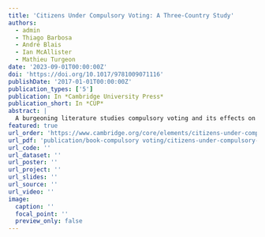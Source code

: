 ```yaml
---
title: 'Citizens Under Compulsory Voting: A Three-Country Study'
authors:
  - admin
  - Thiago Barbosa
  - André Blais
  - Ian McAllister
  - Mathieu Turgeon
date: '2023-09-01T00:00:00Z'
doi: 'https://doi.org/10.1017/9781009071116'
publishDate: '2017-01-01T00:00:00Z'
publication_types: ['5']
publication: In *Cambridge University Press*
publication_short: In *CUP*
abstract: |
  A burgeoning literature studies compulsory voting and its effects on turnout, but we know very little about how compulsory voting works in practice. In this Element, the authors fill this gap by providing an in-depth discussion of compulsory voting rules and their enforcement in Australia, Belgium, and Brazil. By analysing comparable public opinion data from these three countries, they shed light on citizens' attitudes toward compulsory voting. The Element examines citizens' perceptions, their knowledge of the system, and whether they support it. The authors connect this with information on citizens' reported turnout and vote choice to assess who is affected by mandatory voting and why. The work clarifies that there is no single system of compulsory voting. Each country has its own set of rules, and most voters are unaware of how they are enforced.
featured: true
url_order: 'https://www.cambridge.org/core/elements/citizens-under-compulsory-voting-a-threecountry-study/40D2863BDA4F46DABD53E1831BA4BA16'
url_pdf: 'publication/book-compulsory voting/citizens-under-compulsory-voting-a-three-country-study.pdf'
url_code: ''
url_dataset: ''
url_poster: ''
url_project: ''
url_slides: ''
url_source: ''
url_video: ''
image:
  caption: ''
  focal_point: ''
  preview_only: false
---
```

